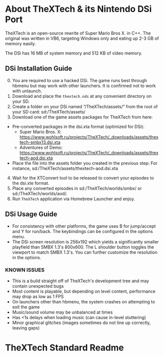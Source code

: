 # About TheXTech & its Nintendo DSi Port

TheXTech is an open-source rewrite of Super Mario Bros X. in C++.
The original was written in VB6, targeting Windows only and eating up 2-3 GB of memory easily.

The DSi has 16 MB of system memory and 512 KB of video memory.

## DSi Installation Guide

0. You are required to use a hacked DSi. The game runs best through hbmenu but may work with other launchers. It is confirmed not to work with unlaunch.
1. Download and place the `thextech.nds` at any convenient directory on your SD.
2. Create a folder on your DSi named “/TheXTech/assets/” from the root of your SD card:
    sd:/TheXTech/assets/
3. Download one of the game assets packages for TheXTech from here:
  - Pre-converted packages in the dsi.xta format (optimized for DSi):
    - Super Mario Bros. X: https://www.wohlsoft.ru/projects/TheXTech/_downloads/assets/thextech-smbx13.dsi.xta
    - Adventures of Demo: https://www.wohlsoft.ru/projects/TheXTech/_downloads/assets/thextech-aod.dsi.xta
  - Place the file into the assets folder you created in the previous step:
    For instance, sd:/TheXTech/assets/thextech-aod.dsi.xta
4. Wait for the XTConvert tool to be released to convert your episodes to the dsi.xte format.
5. Place any converted episodes in sd:/TheXTech/worlds/smbx/ or sd:/TheXTech/worlds/aod/.
6. Run `TheXTech` application via Homebrew Launcher and enjoy.

## DSi Usage Guide

- For consistency with other platforms, the game uses B for jump/accept and Y for run/back. The keybindings can be configured in the options menu.
- The DSi screen resolution is 256x192 which yields a significantly smaller playfield than SMBX 1.3's 800x600. The L shoulder button toggles the viewport to match SMBX 1.3's. You can further customize the resolution in the options.

### KNOWN ISSUES

- This is a build straight off of TheXTech's development tree and may contain unexpected bugs
- Most content is playable, but depending on level content, performance may drop as low as 1 FPS
- On launchers other than hbmenu, the system crashes on attempting to exit the game
- Music/sound volume may be unbalanced at times
- Has <1s delays when loading music (can cause in-level stuttering)
- Minor graphical glitches (images sometimes do not line up correctly, leaving gaps)

# TheXTech Standard Readme
